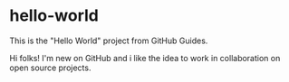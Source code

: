 # hello-world
This is the "Hello World" project from GitHub Guides.

Hi folks!
I'm new on GitHub and i like the idea to work in collaboration on open source projects.
